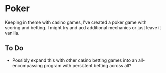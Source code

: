 # Poker

Keeping in theme with casino games, I've created a poker game with scoring and betting. I might try and add additional mechanics or just leave it vanilla.


## **To Do**

- Possibly expand this with other casino betting games into an all-encompassing program with persistent betting across all?
